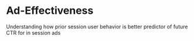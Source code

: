# Ad-Effectiveness
Understanding how prior session user behavior is better predictor of future CTR for in session ads
